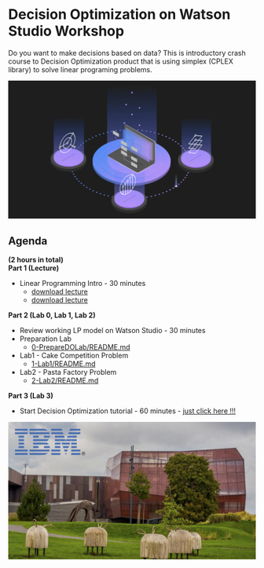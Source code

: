 # Decision Optimization on Watson Studio Workshop


    

    
Do you want to make decisions based on data? This is introductory crash course to Decision Optimization product that is using simplex (CPLEX library) to solve linear programing problems.   
     
     
![w6-1](/images/w6-1.png)      
    
## Agenda    
    
**(2 hours in total)**    
**Part 1 (Lecture)**
+ Linear Programming Intro - 30 minutes 
  + [download lecture](https://github.com/ertogrul/ertogrul.github.io/blob/master/stuff/DO_presentation.pdf)
  - [download lecture](../../stuff/DO_presentation.pdf)  

**Part 2 (Lab 0, Lab 1, Lab 2)**
+ Review working LP model on Watson Studio - 30 minutes
+ Preparation Lab
  + [0-PrepareDOLab/README.md](0-PrepareDOLab/README.md)
+ Lab1 - Cake Competition Problem
  + [1-Lab1/README.md](1-Lab1/README.md)
+ Lab2 - Pasta Factory Problem
  + [2-Lab2/README.md](2-Lab2/README.md)      

**Part 3 (Lab 3)**
+ Start Decision Optimization tutorial - 60 minutes -  [just click here !!!](https://www.ibm.com/cloud/garage/dte/tutorial/ibm-decision-optimization-ibm-watson-studio-market-campaign)


![w1-0-1](/images/w6-2.png)    

